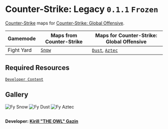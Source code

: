 # Counter-Strike: Legacy `0.1.1` `Frozen`
[Counter-Strike](https://store.steampowered.com/app/10/CounterStrike) maps for [Counter-Strike: Global Offensive](https://store.steampowered.com/app/730/CounterStrike_Global_Offensive).

Gamemode | Maps from Counter-Strike | Maps for Counter-Strike: Global Offensive
-------- | ------------------------ | -----------------------------------------
Fight Yard | [`Snow`](https://steamcommunity.com/sharedfiles/filedetails/?id=2878048817) | [`Dust`](https://steamcommunity.com/sharedfiles/filedetails/?id=2785424490), [`Aztec`](https://steamcommunity.com/sharedfiles/filedetails/?id=2785424875)

## Required Resources
[`Developer Content`](https://github.com/redesaile/csgo-developer)

## Gallery
![Fy Snow](https://user-images.githubusercontent.com/90133781/188272331-20e11d43-75b7-48b3-8729-9f32b9248e34.png)
![Fy Dust](https://user-images.githubusercontent.com/90133781/188272329-f121bc98-cd39-4ab4-8b33-c042e1b94186.png)
![Fy Aztec](https://user-images.githubusercontent.com/90133781/188272327-62c0744d-5dea-4c44-87e7-ecf52e5ad458.png)

##
**Developer: [Kirill "THE OWL" Gazin](https://github.com/redesaile)**
